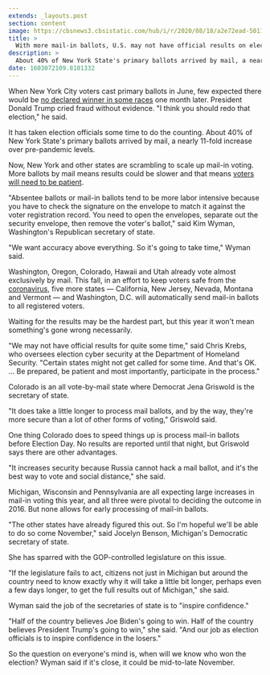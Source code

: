 ```yaml
--- 
extends: _layouts.post 
section: content 
image: https://cbsnews3.cbsistatic.com/hub/i/r/2020/08/18/a2e72ead-5011-46d9-aae4-579d74bf85ca/thumbnail/1200x630/73653861a7333ca336f84c36ea44d52d/cbsn-fusion-state-leaders-warn-election-results-could-take-weeks-amid-covid-19-pandemic-thumbnail-531783-640x360.jpg 
title: > 
  With more mail-in ballots, U.S. may not have official results on election night: "Be prepared, be patient" 
description: > 
  About 40% of New York State's primary ballots arrived by mail, a nearly 11-fold increase over pre-pandemic levels.More ballots by mail means results could be slower and that means voters will need to be patient."Absentee ballots or mail-in ballots tend to be more labor intensive because you have to check the signature on the envelope to match it against the voter registration record.One thing Colorado does to speed things up is process mail-in ballots before Election Day.But none allows for early processing of mail-in ballots. 
date: 1603072109.8101332 
--- 
```

<div><p>When New York City voters cast primary ballots in June, few expected there would be <a href="https://www.nytimes.com/2020/08/04/nyregion/maloney-torres-ny-congressional-races.html" target="_blank" rel="nofollow noopener">no declared winner in some races</a> one month later. President Donald Trump cried fraud without evidence. "I think you should redo that election," he said.</p><p>It has taken election officials some time to do the counting. About 40% of New York State's primary ballots arrived by mail, a nearly 11-fold increase over pre-pandemic levels. &#160;</p><p>Now, New York and other states are scrambling to scale up mail-in voting. More ballots by mail means results could be slower and that means <a href="https://www.cbsnews.com/news/election-day-mail-in-voting-ballots-election-week/" target="_blank">voters will need to be patient</a>. &#160;</p><p>"Absentee ballots or mail-in ballots tend to be more labor intensive because you have to check the signature on the envelope to match it against the voter registration record. You need to open the envelopes, separate out the security envelope, then remove the voter's ballot," said Kim Wyman, Washington's Republican secretary of state.&#160;</p><p>"We want accuracy above everything. So it's going to take time," Wyman said. &#160;</p><p>Washington, Oregon, Colorado, Hawaii and Utah already vote almost exclusively by mail. This fall, in an effort to keep voters safe from the <a href="https://www.cbsnews.com/feature/coronavirus/" target="_blank">coronavirus</a>, five more states &#8212; California, New Jersey, Nevada, Montana and Vermont &#8212; and Washington, D.C. will automatically send mail-in ballots to all registered voters.&#160;</p><p>Waiting for the results may be the hardest part, but this year it won't mean something's gone wrong necessarily.</p><p>"We may not have official results for quite some time," said Chris Krebs, who oversees election cyber security at the Department of Homeland Security. "Certain states might not get called for some time. And that's OK. &#8230; Be prepared, be patient and most importantly, participate in the process."</p><p>Colorado is an all vote-by-mail state where Democrat Jena Griswold is the secretary of state.</p><p>"It does take a little longer to process mail ballots, and by the way, they're more secure than a lot of other forms of voting," Griswold said. &#160;</p><p>One thing Colorado does to speed things up is process mail-in ballots before Election Day. No results are reported until that night, but Griswold says there are other advantages.</p><p>"It increases security because Russia cannot hack a mail ballot, and it's the best way to vote and social distance," she said. &#160;</p><p>Michigan, Wisconsin and Pennsylvania are all expecting large increases in mail-in voting this year, and all three were pivotal to deciding the outcome in 2016. But none allows for early processing of mail-in ballots. &#160;</p><p>"The other states have already figured this out. So I'm hopeful we'll be able to do so come November," said Jocelyn Benson, Michigan's Democratic secretary of state.&#160;</p><p>She has sparred with the GOP-controlled legislature on this issue. &#160;</p><p>"If the legislature fails to act, citizens not just in Michigan but around the country need to know exactly why it will take a little bit longer, perhaps even a few days longer, to get the full results out of Michigan," she said. &#160;</p><p>Wyman said the job of the secretaries of state is to "inspire confidence." &#160; &#160;</p><p>"Half of the country believes Joe Biden's going to win. Half of the country believes President Trump's going to win," she said. "And our job as election officials is to inspire confidence in the losers."</p><p>So the question on everyone's mind is, when will we know who won the election? Wyman said if it's close, it could be mid-to-late November.</p></div>